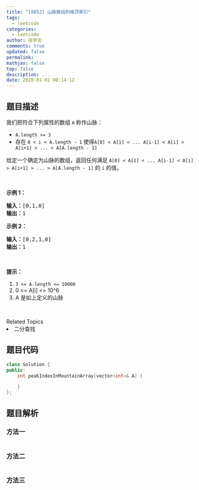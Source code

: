 ```yaml
---
title: "[0852] 山脉数组的峰顶索引"
tags:
  - leetcode
categories:
  - leetcode
author: 张学志
comments: true
updated: false
permalink:
mathjax: false
top: false
description: ...
date: 2020-01-01 00:14:12
---
```


## 题目描述

<p>我们把符合下列属性的数组&nbsp;<code>A</code>&nbsp;称作山脉：</p>

<ul>
	<li><code>A.length &gt;= 3</code></li>
	<li>存在 <code>0 &lt; i&nbsp;&lt; A.length - 1</code> 使得<code>A[0] &lt; A[1] &lt; ... A[i-1] &lt; A[i] &gt; A[i+1] &gt; ... &gt; A[A.length - 1]</code></li>
</ul>

<p>给定一个确定为山脉的数组，返回任何满足&nbsp;<code>A[0] &lt; A[1] &lt; ... A[i-1] &lt; A[i] &gt; A[i+1] &gt; ... &gt; A[A.length - 1]</code>&nbsp;的 <code>i</code>&nbsp;的值。</p>

<p>&nbsp;</p>

<p><strong>示例 1：</strong></p>

<pre><strong>输入：</strong>[0,1,0]
<strong>输出：</strong>1
</pre>

<p><strong>示例 2：</strong></p>

<pre><strong>输入：</strong>[0,2,1,0]
<strong>输出：</strong>1</pre>

<p>&nbsp;</p>

<p><strong>提示：</strong></p>

<ol>
	<li><code>3 &lt;= A.length &lt;= 10000</code></li>
	<li>0 &lt;= A[i] &lt;= 10^6</li>
	<li>A 是如上定义的山脉</li>
</ol>

<p>&nbsp;</p>
<div><div>Related Topics</div><div><li>二分查找</li></div></div>

## 题目代码

```cpp
class Solution {
public:
    int peakIndexInMountainArray(vector<int>& A) {

    }
};
```

## 题目解析

### 方法一

```cpp

```

### 方法二

```cpp

```

### 方法三

```cpp

```

